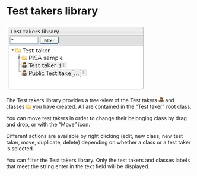 <!--
parent: 'Manage Test Takers'
created_at: '2012-03-29 16:43:04'
updated_at: '2013-03-13 13:40:52'
authors:
    - 'Jérôme Bogaerts'
contributors:
    - 'Franck Gismondi'
    - 'Sophie Doublet'
tags:
    - 'Manage Test Takers'
-->

Test takers library
===================

![](../resources/testtakers-library.png)

The Test takers library provides a tree-view of the Test takers ![](../resources/Testtaker_icon_library.png) and classes ![](../resources/class_icon_library.png) you have created. All are contained in the “Test taker” root class.

You can move test takers in order to change their belonging class by drag and drop, or with the “Move” icon.

Different actions are available by right clicking (edit, new class, new test taker, move, duplicate, delete) depending on whether a class or a test taker is selected.

You can filter the Test takers library. Only the test takers and classes labels that meet the string enter in the text field will be displayed.


